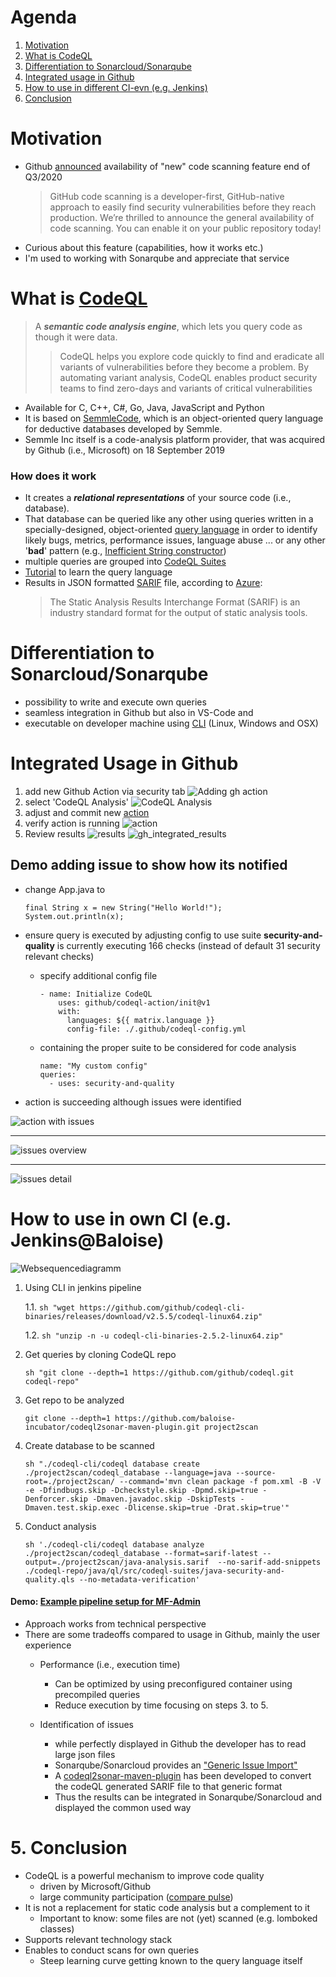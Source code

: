 # Agenda
1. [Motivation](#Motivation)
1. [What is CodeQL](#Top1)
2. [Differentiation to Sonarcloud/Sonarqube](#Top2)
3. [Integrated usage in Github](#Top3)
4. [How to use in different CI-evn (e.g. Jenkins)](#Top4)
5. [Conclusion](#Top5)



# <a id="Motivation"></a> Motivation
- Github [announced](https://github.blog/2020-09-30-code-scanning-is-now-available/) availability of "new" code scanning feature end of Q3/2020
  > GitHub code scanning is a developer-first, GitHub-native approach to easily find security vulnerabilities before they reach production. We’re thrilled to announce the general availability of code scanning. You can enable it on your public repository today!
- Curious about this feature (capabilities, how it works etc.)
- I'm used to working with Sonarqube and appreciate that service



# <a id="Top1"></a> What is [CodeQL][CodeQL]
> A ___semantic code analysis engine___, which lets you query code as though it were data.
>> CodeQL helps you explore code quickly to find and eradicate all variants of vulnerabilities before they become a problem.
>> By automating variant analysis, CodeQL enables product security teams to find zero-days and variants of critical vulnerabilities
- Available for C, C++, C#, Go, Java, JavaScript and Python
- It is based on [SemmleCode](https://semmle.com/), which is an object-oriented query language for deductive databases developed by Semmle.
- Semmle Inc itself is a code-analysis platform provider, that was acquired by Github (i.e., Microsoft) on 18 September 2019

### How does it work
- It creates a ___relational representations___ of your source code (i.e., database).
- That database can be queried like any other
  using queries written in a specially-designed, object-oriented [query language][CodeQL] in order to identify likely bugs,
  metrics, performance issues, language abuse ... or any other '__bad__' pattern
  (e.g., [Inefficient String constructor](https://github.com/github/codeql/blob/main/java/ql/src/Performance/NewStringString.ql))
- multiple queries are grouped into [CodeQL Suites][CodeQL Suites]
- [Tutorial][Find the thief] to learn the query language
- Results in JSON formatted [SARIF][SARIF] file, according to [Azure][SARIF Azure]:
  > The Static Analysis Results Interchange Format (SARIF) is an industry standard format for the output of static analysis tools.

# <a id="Top2"></a> Differentiation to Sonarcloud/Sonarqube
- possibility to write and execute own queries
- seamless integration in Github but also in VS-Code and  
- executable on developer machine using [CLI][CodeQL CLI binaries] (Linux, Windows and OSX)

# <a id="Top3"></a>Integrated Usage in Github
1. add new Github Action via security tab
   ![Adding gh action](docs/_github/security_overview.png)
2. select 'CodeQL Analysis'
   ![CodeQL Analysis](docs/_github/scanning_alerts.png)
3. adjust and commit new [action](.github/workflows/codeql-analysis.yml)
4. verify action is running
   ![action](docs/_github/running_initial.png)
5. Review results
   ![results](docs/_github/results.png)
   ![gh_integrated_results](docs/_github/gh_integrated_results.png)
   

## Demo adding issue to show how its notified
- change App.java to
  ```
  final String x = new String("Hello World!");
  System.out.println(x);
  ```
- ensure query is executed by adjusting config to use suite __security-and-quality__ 
  is currently executing 166 checks (instead of default 31 security relevant checks)
  
  - specify additional config file
    ```
    - name: Initialize CodeQL
        uses: github/codeql-action/init@v1
        with:
          languages: ${{ matrix.language }}
          config-file: ./.github/codeql-config.yml
    ```
  - containing the proper suite to be considered for code analysis
    ```
    name: "My custom config"
    queries:
      - uses: security-and-quality
    ```
  
- action is succeeding although issues were identified

![action with issues](docs/_github/issue_found_by_action.png)
___
![issues overview](docs/_github/issues_overview.png)
___
![issues detail](docs/_github/issues_detail.png)



# <a id="Top4"></a>How to use in own CI (e.g. Jenkins@Baloise)
![Websequencediagramm](docs/_ci_pipeline/sequence_diagram.png)
1. Using CLI in jenkins pipeline
   
    1.1. ```sh "wget https://github.com/github/codeql-cli-binaries/releases/download/v2.5.5/codeql-linux64.zip"```
   
    1.2. ```sh "unzip -n -u codeql-cli-binaries-2.5.2-linux64.zip"```

2. Get queries by cloning CodeQL repo
  
    ```sh "git clone --depth=1 https://github.com/github/codeql.git codeql-repo"```

3. Get repo to be analyzed
  
    ```git clone --depth=1 https://github.com/baloise-incubator/codeql2sonar-maven-plugin.git project2scan```
  
4. Create database to be scanned
    
    ```sh "./codeql-cli/codeql database create ./project2scan/codeql_database --language=java --source-root=./project2scan/ --command='mvn clean package -f pom.xml -B -V -e -Dfindbugs.skip -Dcheckstyle.skip -Dpmd.skip=true -Denforcer.skip -Dmaven.javadoc.skip -DskipTests -Dmaven.test.skip.exec -Dlicense.skip=true -Drat.skip=true'"```

5. Conduct analysis

    ```sh './codeql-cli/codeql database analyze ./project2scan/codeql_database --format=sarif-latest --output=./project2scan/java-analysis.sarif  --no-sarif-add-snippets ./codeql-repo/java/ql/src/codeql-suites/java-security-and-quality.qls --no-metadata-verification'```

#### Demo: [Example pipeline setup for MF-Admin](https://ci.balgroupit.com/view/MF/job/motorfahrzeug/job/mfadminServer/job/CodeQL/configure)

- Approach works from technical perspective
- There are some tradeoffs compared to usage in Github, mainly the user experience
  - Performance (i.e., execution time)
    - Can be optimized by using preconfigured container using precompiled queries
    - Reduce execution by time focusing on steps 3. to 5.
      
  - Identification of issues
    - while perfectly displayed in Github the developer has to read large json files
    - Sonarqube/Sonarcloud provides an ["Generic Issue Import"](https://docs.sonarqube.org/latest/analysis/generic-issue/)
    - A [codeql2sonar-maven-plugin][codeql2sonar-maven-plugin] has been developed to convert the codeQL generated SARIF file to that generic format   
    - Thus the results can be integrated in Sonarqube/Sonarcloud and displayed the common used way



# <a id="Top5"></a>5. Conclusion
- CodeQL is a powerful mechanism to improve code quality
  - driven by Microsoft/Github
  - large community participation ([compare pulse](https://github.com/github/codeql/pulse/monthly))
- It is not a replacement for static code analysis but a complement to it
  - Important to know: some files are not (yet) scanned (e.g. lomboked classes)
- Supports relevant technology stack  
- Enables to conduct scans for own queries
  - Steep learning curve getting known to the query language itself


[CodeQL]: https://securitylab.github.com/tools/codeql/
[CodeQL references]: https://codeql.github.com/docs/codeql-overview/
[CodeQL Queries]: https://github.com/github/codeql/
[CodeQL Suites]: https://github.com/github/codeql/tree/main/java/ql/src/codeql-suites
[CodeQL CLI binaries]: https://github.com/github/codeql-cli-binaries
[LGTM Query console]: https://lgtm.com/query/rule:1823453799/lang:java/
[Find the thief]: https://codeql.github.com/docs/writing-codeql-queries/find-the-thief/
[SARIF]: http://docs.oasis-open.org/sarif/sarif/v2.0/csprd01/sarif-v2.0-csprd01.html
[SARIF Azure]: https://sarifweb.azurewebsites.net/
[codeql2sonar-maven-plugin]: https://github.com/baloise-incubator/codeql2sonar-maven-plugin